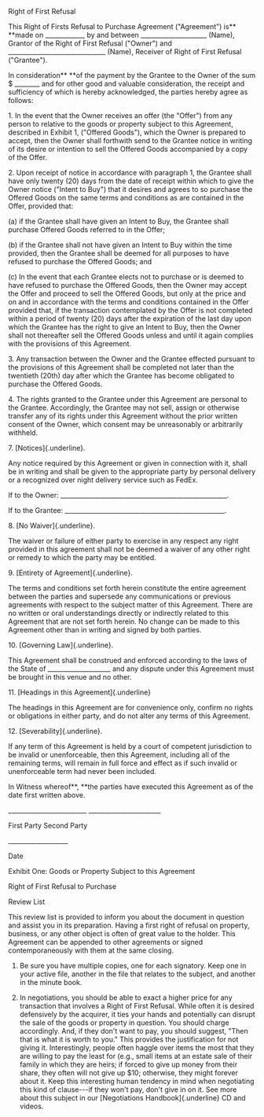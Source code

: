 Right of First Refusal

This Right of Firsts Refusal to Purchase Agreement ("Agreement") is**
**made on \_\_\_\_\_\_\_\_\_\_\_\_, by and between
\_\_\_\_\_\_\_\_\_\_\_\_\_\_\_\_\_\_\_\_\_ (Name), Grantor of the Right
of First Refusal ("Owner") and
\_\_\_\_\_\_\_\_\_\_\_\_\_\_\_\_\_\_\_\_\_\_\_\_\_\_\_\_\_\_\_ (Name),
Receiver of Right of First Refusal ("Grantee").

In consideration** **of the payment by the Grantee to the Owner of the
sum \$ \_\_\_\_\_\_\_\_ and for other good and valuable consideration,
the receipt and sufficiency of which is hereby acknowledged, the parties
hereby agree as follows:

1\. In the event that the Owner receives an offer (the \"Offer\") from
any person to relative to the goods or property subject to this
Agreement, described in Exhibit 1, (\"Offered Goods\"), which the Owner
is prepared to accept, then the Owner shall forthwith send to the
Grantee notice in writing of its desire or intention to sell the Offered
Goods accompanied by a copy of the Offer.

2\. Upon receipt of notice in accordance with paragraph 1, the Grantee
shall have only twenty (20) days from the date of receipt within which
to give the Owner notice (\"Intent to Buy\") that it desires and agrees
to so purchase the Offered Goods on the same terms and conditions as are
contained in the Offer, provided that:

\(a\) if the Grantee shall have given an Intent to Buy, the Grantee
shall purchase Offered Goods referred to in the Offer;

\(b\) if the Grantee shall not have given an Intent to Buy within the
time provided, then the Grantee shall be deemed for all purposes to have
refused to purchase the Offered Goods; and

\(c\) In the event that each Grantee elects not to purchase or is deemed
to have refused to purchase the Offered Goods, then the Owner may accept
the Offer and proceed to sell the Offered Goods, but only at the price
and on and in accordance with the terms and conditions contained in the
Offer provided that, if the transaction contemplated by the Offer is not
completed within a period of twenty (20) days after the expiration of
the last day upon which the Grantee has the right to give an Intent to
Buy, then the Owner shall not thereafter sell the Offered Goods unless
and until it again complies with the provisions of this Agreement.

3\. Any transaction between the Owner and the Grantee effected pursuant
to the provisions of this Agreement shall be completed not later than
the twentieth (20th) day after which the Grantee has become obligated to
purchase the Offered Goods.

4\. The rights granted to the Grantee under this Agreement are personal
to the Grantee. Accordingly, the Grantee may not sell, assign or
otherwise transfer any of its rights under this Agreement without the
prior written consent of the Owner, which consent may be unreasonably or
arbitrarily withheld.

7\. [Notices]{.underline}.

Any notice required by this Agreement or given in connection with it,
shall be in writing and shall be given to the appropriate party by
personal delivery or a recognized over night delivery service such as
FedEx.

If to the Owner:
\_\_\_\_\_\_\_\_\_\_\_\_\_\_\_\_\_\_\_\_\_\_\_\_\_\_\_\_\_\_\_\_\_\_\_\_\_\_\_\_\_\_\_\_\_\_\_\_\_\_\_\_\_.

If to the Grantee:
\_\_\_\_\_\_\_\_\_\_\_\_\_\_\_\_\_\_\_\_\_\_\_\_\_\_\_\_\_\_\_\_\_\_\_\_\_\_\_\_\_\_\_\_\_\_\_\_\_\_\_.

8\. [No Waiver]{.underline}.

The waiver or failure of either party to exercise in any respect any
right provided in this agreement shall not be deemed a waiver of any
other right or remedy to which the party may be entitled.

9\. [Entirety of Agreement]{.underline}.

The terms and conditions set forth herein constitute the entire
agreement between the parties and supersede any communications or
previous agreements with respect to the subject matter of this
Agreement. There are no written or oral understandings directly or
indirectly related to this Agreement that are not set forth herein. No
change can be made to this Agreement other than in writing and signed by
both parties.

10\. [Governing Law]{.underline}.

This Agreement shall be construed and enforced according to the laws of
the State of \_\_\_\_\_\_\_\_\_\_\_\_\_\_\_\_\_\_\_\_ and any dispute
under this Agreement must be brought in this venue and no other.

11\. [Headings in this Agreement]{.underline}

The headings in this Agreement are for convenience only, confirm no
rights or obligations in either party, and do not alter any terms of
this Agreement.

12\. [Severability]{.underline}.

If any term of this Agreement is held by a court of competent
jurisdiction to be invalid or unenforceable, then this Agreement,
including all of the remaining terms, will remain in full force and
effect as if such invalid or unenforceable term had never been included.

In Witness whereof**, **the parties have executed this Agreement as of
the date first written above.

\_\_\_\_\_\_\_\_\_\_\_\_\_\_\_\_\_\_\_\_\_\_\_\_\_
\_\_\_\_\_\_\_\_\_\_\_\_\_\_\_\_\_\_\_\_\_\_\_

First Party Second Party

\_\_\_\_\_\_\_\_\_\_\_\_\_\_\_\_\_\_\_

Date

Exhibit One: Goods or Property Subject to this Agreement

Right of First Refusal to Purchase

Review List

This review list is provided to inform you about the document in
question and assist you in its preparation. Having a first right of
refusal on property, business, or any other object is often of great
value to the holder. This Agreement can be appended to other agreements
or signed contemporaneously with them at the same closing.

1.  Be sure you have multiple copies, one for each signatory. Keep one
    in your active file, another in the file that relates to the
    subject, and another in the minute book.

2.  In negotiations, you should be able to exact a higher price for any
    transaction that involves a Right of First Refusal. While often it
    is desired defensively by the acquirer, it ties your hands and
    potentially can disrupt the sale of the goods or property in
    question. You should charge accordingly. And, if they don't want to
    pay, you should suggest, "Then that is what it is worth to you."
    This provides the justification for not giving it. Interestingly,
    people often haggle over items the most that they are willing to pay
    the least for (e.g., small items at an estate sale of their family
    in which they are heirs; if forced to give up money from their
    share, they often will not give up \$10; otherwise, they might
    forever about it. Keep this interesting human tendency in mind when
    negotiating this kind of clause---if they won't pay, don't give in
    on it. See more about this subject in our [Negotiations
    Handbook]{.underline} CD and videos.
